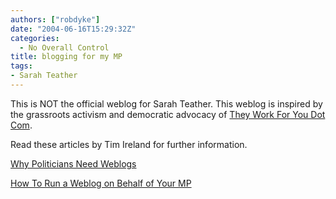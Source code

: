 ```yaml
---
authors: ["robdyke"]
date: "2004-06-16T15:29:32Z"
categories:
  - No Overall Control
title: blogging for my MP
tags:
- Sarah Teather
---
```

This is NOT the official weblog for Sarah Teather. This weblog is inspired by the grassroots activism and democratic advocacy of [They Work For You Dot Com](http://www.theyworkforyou.com).

Read these articles by Tim Ireland for further information.
  
[Why Politicians Need Weblogs](http://www.bloggerheads.com/politicians.asp)

[How To Run a Weblog on Behalf of Your MP](http://www.bloggerheads.com/mps_weblogs.asp)